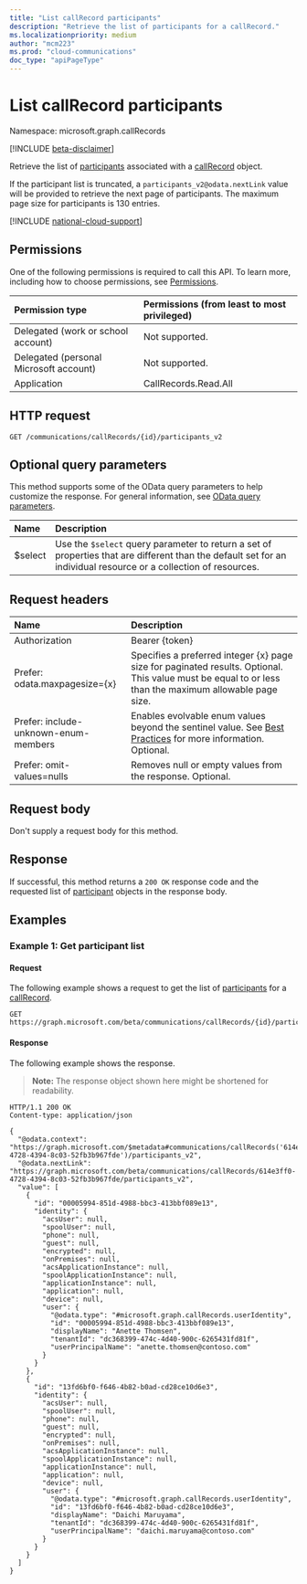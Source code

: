 ```yaml
---
title: "List callRecord participants"
description: "Retrieve the list of participants for a callRecord."
ms.localizationpriority: medium
author: "mcm223"
ms.prod: "cloud-communications"
doc_type: "apiPageType"
---
```


# List callRecord participants

Namespace: microsoft.graph.callRecords

[!INCLUDE [beta-disclaimer](../../includes/beta-disclaimer.md)]

Retrieve the list of [participants](../resources/callrecords-participant.md) associated with a [callRecord](../resources/callrecords-callrecord.md) object.

If the participant list is truncated, a `participants_v2@odata.nextLink` value will be provided to retrieve the next page of participants. The maximum page size for participants is 130 entries.

[!INCLUDE [national-cloud-support](../../includes/global-us.md)]

## Permissions

One of the following permissions is required to call this API. To learn more, including how to choose permissions, see [Permissions](/graph/permissions-reference).

| Permission type                        | Permissions (from least to most privileged) |
|:---------------------------------------|:--------------------------------------------|
| Delegated (work or school account)     | Not supported. |
| Delegated (personal Microsoft account) | Not supported. |
| Application                            | CallRecords.Read.All |

## HTTP request

<!-- { "blockType": "ignored" } -->

```http
GET /communications/callRecords/{id}/participants_v2
```

## Optional query parameters

This method supports some of the OData query parameters to help customize the response. For general information, see [OData query parameters](/graph/query-parameters).

| Name      |Description|
|:----------|:----------|
| $select | Use the `$select` query parameter to return a set of properties that are different than the default set for an individual resource or a collection of resources.|

## Request headers

| Name      |Description|
|:----------|:----------|
| Authorization | Bearer {token} |
| Prefer: odata.maxpagesize={x} | Specifies a preferred integer {x} page size for paginated results. Optional. This value must be equal to or less than the maximum allowable page size. |
| Prefer: include-unknown-enum-members | Enables evolvable enum values beyond the sentinel value. See [Best Practices](/graph/best-practices-concept#handling-future-members-in-evolvable-enumerations) for more information. Optional. |
| Prefer: omit-values=nulls | Removes null or empty values from the response. Optional. |

## Request body

Don't supply a request body for this method.

## Response

If successful, this method returns a `200 OK` response code and the requested list of [participant](../resources/callrecords-participant.md) objects in the response body.

## Examples

### Example 1: Get participant list

#### Request

The following example shows a request to get the list of [participants](../resources/callrecords-participant.md) for a [callRecord](../resources/callrecords-callrecord.md).

<!-- {
  "blockType": "request",
  "name": "list_callrecord_participants_v2"
}-->

```msgraph-interactive
GET https://graph.microsoft.com/beta/communications/callRecords/{id}/participants_v2
```

#### Response

The following example shows the response.

> **Note:** The response object shown here might be shortened for readability.

<!-- {
  "blockType": "response",
  "truncated": true,
  "@odata.type": "microsoft.graph.callRecords.participant",
  "isCollection": true
} -->

```http
HTTP/1.1 200 OK
Content-type: application/json

{
  "@odata.context": "https://graph.microsoft.com/$metadata#communications/callRecords('614e3ff0-4728-4394-8c03-52fb3b967fde')/participants_v2",
  "@odata.nextLink": "https://graph.microsoft.com/beta/communications/callRecords/614e3ff0-4728-4394-8c03-52fb3b967fde/participants_v2",
  "value": [
    {
      "id": "00005994-851d-4988-bbc3-413bbf089e13",
      "identity": {
        "acsUser": null,
        "spoolUser": null,
        "phone": null,
        "guest": null,
        "encrypted": null,
        "onPremises": null,
        "acsApplicationInstance": null,
        "spoolApplicationInstance": null,
        "applicationInstance": null,
        "application": null,
        "device": null,
        "user": {
          "@odata.type": "#microsoft.graph.callRecords.userIdentity",
          "id": "00005994-851d-4988-bbc3-413bbf089e13",
          "displayName": "Anette Thomsen",
          "tenantId": "dc368399-474c-4d40-900c-6265431fd81f",
          "userPrincipalName": "anette.thomsen@contoso.com"
        }
      }
    },
    {
      "id": "13fd6bf0-f646-4b82-b0ad-cd28ce10d6e3",
      "identity": {
        "acsUser": null,
        "spoolUser": null,
        "phone": null,
        "guest": null,
        "encrypted": null,
        "onPremises": null,
        "acsApplicationInstance": null,
        "spoolApplicationInstance": null,
        "applicationInstance": null,
        "application": null,
        "device": null,
        "user": {
          "@odata.type": "#microsoft.graph.callRecords.userIdentity",
          "id": "13fd6bf0-f646-4b82-b0ad-cd28ce10d6e3",
          "displayName": "Daichi Maruyama",
          "tenantId": "dc368399-474c-4d40-900c-6265431fd81f",
          "userPrincipalName": "daichi.maruyama@contoso.com"
        }
      }
    }
  ]
}
```

<!-- {
  "type": "#page.annotation",
  "description": "List participants",
  "keywords": "",
  "section": "documentation",
  "tocPath": ""
}-->

